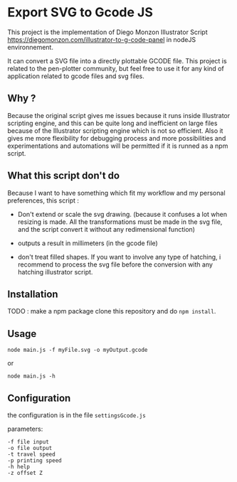 # Export SVG to Gcode JS

This project is the implementation of Diego Monzon Illustrator Script https://diegomonzon.com/illustrator-to-g-code-panel in nodeJS environnement.

It can convert a SVG file into a directly plottable GCODE file. This project is related to the pen-plotter community, but feel free to use it for any kind of application related to gcode files and svg files.

## Why ?

Because the original script gives me issues because it runs inside Illustrator scripting engine, and this can be quite long and inefficient on large files because of the Illustrator scripting engine which is not so efficient.
Also it gives me more flexibility for debugging process and more possibilities and experimentations and automations will be permitted if it is runned as a npm script.

## What this script don't do

Because I want to have something which fit my workflow and my personal preferences, this script :

- Don't extend or scale the svg drawing. (because it confuses a lot when resizing is made. All the transformations must be made in the svg file, and the script convert it without any redimensional function)

- outputs a result in millimeters (in the gcode file)

- don't treat filled shapes. If you want to involve any type of hatching, i recommend to process the svg file before the conversion with any hatching illustrator script.

## Installation

TODO : make a npm package
clone this repository and do `npm install`.

## Usage

`node main.js -f myFile.svg -o myOutput.gcode`

or

`node main.js -h`

## Configuration

the configuration is in the file `settingsGcode.js`

parameters:

```
-f file input
-o file output
-t travel speed
-p printing speed
-h help
-z offset Z
```
